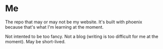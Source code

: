 # Me

The repo that may or may not be my website. It's built with phoenix because that's what I'm learning at the moment.

Not intented to be too fancy. Not a blog (writing is too difficult for me at the moment). May be short-lived.
